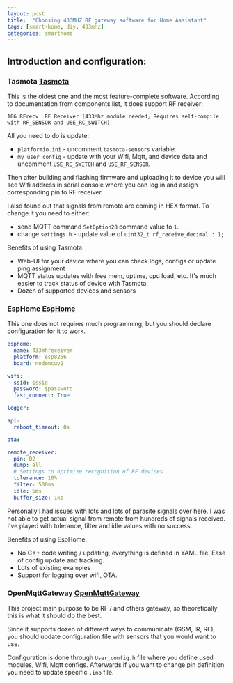```yaml
---
layout: post
title:  "Choosing 433MHZ RF gateway software for Home Assistant"
tags: [smart-home, diy, 433mhz]
categories: smarthome
---
```



## Introduction and configuration:

### Tasmota [Tasmota][Tasmota]
This is the oldest one and the most feature-complete software. According to documentation from components list, it does support RF receiver:

```
106	RFrecv	RF Receiver (433Mhz module needed; Requires self-compile with RF_SENSOR and USE_RC_SWITCH)
```

All you need to do is update:
* `platformio.ini` - uncomment `tasmota-sensors` variable.
* `my_user_config` - update with your Wifi, Mqtt, and device data and uncomment `USE_RC_SWITCH` and `USE_RF_SENSOR`.

Then after building and flashing firmware and uploading it to device you will see Wifi address in serial console where you can log in and assign corresponding pin to RF receiver.

I also found out that signals from remote are coming in HEX format. To change it you need to either:
* send MQTT command `SetOption28` command value to `1`.
* change `settings.h` - update value of `uint32_t rf_receive_decimal : 1;` 


Benefits of using Tasmota:
* Web-UI for your device where you can check logs, configs or update ping assignment
* MQTT status updates with free mem, uptime, cpu load, etc. It's much easier to track status of device with Tasmota.
* Dozen of supported devices and sensors

### EspHome [EspHome][EspHome]
This one does not requires much programming, but you should declare configuration for it to work.

```yaml
esphome:
  name: 433mhreceiver
  platform: esp8266
  board: nodemcuv2

wifi:
  ssid: $ssid
  password: $password
  fast_connect: True

logger:

api:
  reboot_timeout: 0s

ota:

remote_receiver:
  pin: D2
  dump: all
  # Settings to optimize recognition of RF devices
  tolerance: 10%
  filter: 500ms
  idle: 5ms
  buffer_size: 1kb
```

Personally I had issues with lots and lots of parasite signals over here. I was not able to get actual signal from remote from hundreds of signals received.
I've played with tolerance, filter and idle values with no success.

Benefits of using EspHome:
* No C++ code writing / updating, everything is defined in YAML file. Ease of config update and tracking.
* Lots of existing examples
* Support for logging over wifi, OTA.


### OpenMqttGateway [OpenMqttGateway][OpenMqttGateway]
This project main purpose to be RF / and others gateway, so theoretically this is what it should do the best.

Since it supports dozen of different ways to communicate (GSM, IR, RF), you should update configuration file with sensors that you would want to use.

Configuration is done through `User_config.h` file where you define used modules, Wifi, Mqtt configs.
Afterwards if you want to change pin definition you need to update specific `.ino` file.


[Tasmota]: https://github.com/arendst/Tasmota/wiki/Components
[EspHome]: https://esphome.io/components/remote_transmitter.html#remote-setting-up-rf
[OpenMqttGateway]: https://docs.openmqttgateway.com/setitup/rf.html#compatible-parts


